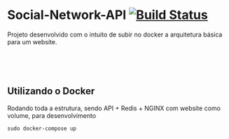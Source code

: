 # Social-Network-API [![Build Status](https://travis-ci.com/araujoit/social-network-api.svg?branch=master)](https://travis-ci.com/araujoit/social-network-api)
Projeto desenvolvido com o intuito de subir no docker a arquitetura básica para um website.

&nbsp;

&nbsp;

## Utilizando o Docker
Rodando toda a estrutura, sendo API + Redis + NGINX com website como volume, para desenvolvimento
```shell script
sudo docker-compose up 
```
